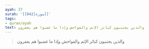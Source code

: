 ```yaml
---
ayah: 37
surah: '[[042|سورة]]'
tags:
- quran/ayah
text: والذين يجتنبون كبائر الإثم والفواحش وإذا ما غضبوا هم يغفرون
---
```

> والذين يجتنبون كبائر الإثم والفواحش وإذا ما غضبوا هم يغفرون
